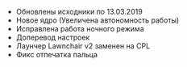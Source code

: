 - Обновлены исходники по 13.03.2019
- Новое ядро (Увеличена автономность работы)
- Исправлена работа ночного режима
- Доперевод настроек
- Лаунчер Lawnchair v2 заменен на CPL
- Фикс отпечатка пальца
